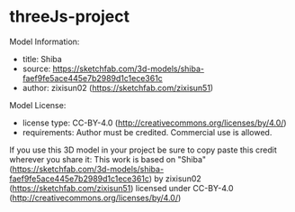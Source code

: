 # threeJs-project
Model Information:
* title:	Shiba
* source:	https://sketchfab.com/3d-models/shiba-faef9fe5ace445e7b2989d1c1ece361c
* author:	zixisun02 (https://sketchfab.com/zixisun51)

Model License:
* license type:	CC-BY-4.0 (http://creativecommons.org/licenses/by/4.0/)
* requirements:	Author must be credited. Commercial use is allowed.

If you use this 3D model in your project be sure to copy paste this credit wherever you share it:
This work is based on "Shiba" (https://sketchfab.com/3d-models/shiba-faef9fe5ace445e7b2989d1c1ece361c) by zixisun02 (https://sketchfab.com/zixisun51) licensed under CC-BY-4.0 (http://creativecommons.org/licenses/by/4.0/)
